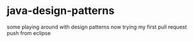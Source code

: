 # java-design-patterns
some playing around with design patterns
now trying my first pull request
push from eclipse